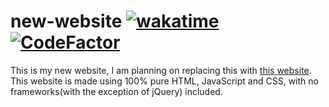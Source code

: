 # new-website [![wakatime](https://wakatime.com/badge/github/sourTaste000/new-website.svg)](https://wakatime.com/badge/github/sourTaste000/new-website) [![CodeFactor](https://www.codefactor.io/repository/github/sourtaste000/sourtaste000.github.io/badge)](https://www.codefactor.io/repository/github/sourtaste000/sourtaste000.github.io)
This is my new website, I am planning on replacing this with [this website](https://sourtaste000.dev).  
This website is made using 100% pure HTML, JavaScript and CSS, with no frameworks(with the exception of jQuery) included.


